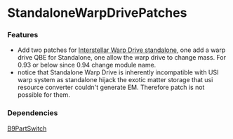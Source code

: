 # StandaloneWarpDrivePatches

### Features
- Add two patches for [Interstellar Warp Drive standalone](https://github.com/linuxgurugamer/KSP-WarpDrive/releases "haha why you mouse over there"), one add a warp drive QBE for Standalone, one allow the warp drive to change mass. For 0.93 or below since 0.94 change module name.
- notice that Standalone Warp Drive is inherently incompatible with USI warp system as standalone hijack the exotic matter storage that usi resource converter
couldn't generate EM. Therefore patch is not possible for them.

### Dependencies
[B9PartSwitch](https://github.com/blowfishpro/B9PartSwitch/releases/)
